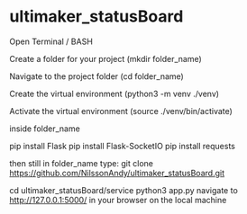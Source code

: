 # ultimaker_statusBoard

Open Terminal / BASH



Create a folder for your project (mkdir folder_name)



Navigate to the project folder (cd folder_name)



Create the virtual environment (python3 -m venv ./venv)



Activate the virtual environment (source ./venv/bin/activate)




inside folder_name

pip install Flask
pip install Flask-SocketIO
pip install requests

then still in folder_name type:
git clone https://github.com/NilssonAndy/ultimaker_statusBoard.git

cd ultimaker_statusBoard/service
python3 app.py
navigate to http://127.0.0.1:5000/ in your browser on the local machine
